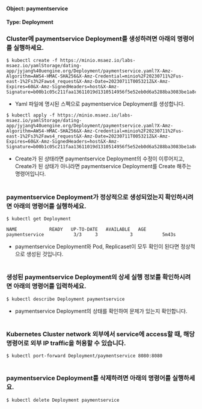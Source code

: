 
#### Object: paymentservice
#### Type: Deployment

### Cluster에 paymentservice Deployment를 생성하려면 아래의 명령어를 실행하세요.

```
$ kubectl create -f https://minio.msaez.io/labs-msaez.io/yamlStorage/dating-app/jyjang%40uengine.org/Deployment/paymentservice.yaml?X-Amz-Algorithm=AWS4-HMAC-SHA256&X-Amz-Credential=minio%2F20230711%2Fus-east-1%2Fs3%2Faws4_request&X-Amz-Date=20230711T005321Z&X-Amz-Expires=60&X-Amz-SignedHeaders=host&X-Amz-Signature=b00b1c05c211faa13611019d1310514956f5e52eb0d6a5288ba3083be1a8c0cf
```
- Yaml 파일에 명시된 스펙으로 paymentservice Deployment를 생성합니다.

```
$ kubectl apply -f https://minio.msaez.io/labs-msaez.io/yamlStorage/dating-app/jyjang%40uengine.org/Deployment/paymentservice.yaml?X-Amz-Algorithm=AWS4-HMAC-SHA256&X-Amz-Credential=minio%2F20230711%2Fus-east-1%2Fs3%2Faws4_request&X-Amz-Date=20230711T005321Z&X-Amz-Expires=60&X-Amz-SignedHeaders=host&X-Amz-Signature=b00b1c05c211faa13611019d1310514956f5e52eb0d6a5288ba3083be1a8c0cf
```
- Create가 된 상태라면 paymentservice Deployment의 수정이 이루어지고, Create가 된 상태가 아니라면 paymentservice Deployment를 Create 해주는 명령어입니다.  
#

### paymentservice Deployment가 정상적으로 생성되었는지 확인하시려면 아래의 명령어를 실행하세요.

```
$ kubectl get Deployment

NAME            READY   UP-TO-DATE   AVAILABLE   AGE
paymentservice           3/3     3            3           5m43s

```
- paymentservice Deployment와 Pod, Replicaset이 모두 확인이 된다면 정상적으로 생성된 것입니다.
#

### 생성된 paymentservice Deployment의 상세 실행 정보를 확인하시려면 아래의 명령어를 입력하세요.

```
$ kubectl describe Deployment paymentservice
```
- paymentservice Deployment의 상태를 확인하여 문제가 있는지 확인합니다. 
#

### Kubernetes Cluster network 외부에서 service에 access할 때, 해당 명령어로 외부 IP traffic을 허용할 수 있습니다.

```
$ kubectl port-forward Deployment/paymentservice 8080:8080
```
#

### paymentservice Deployment를 삭제하려면 아래의 명령어를 실행하세요.

```
$ kubectl delete Deployment paymentservice
```
#

